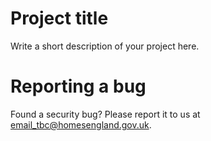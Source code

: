# Project title

Write a short description of your project here.

# Reporting a bug

Found a security bug? Please report it to us at email_tbc@homesengland.gov.uk.